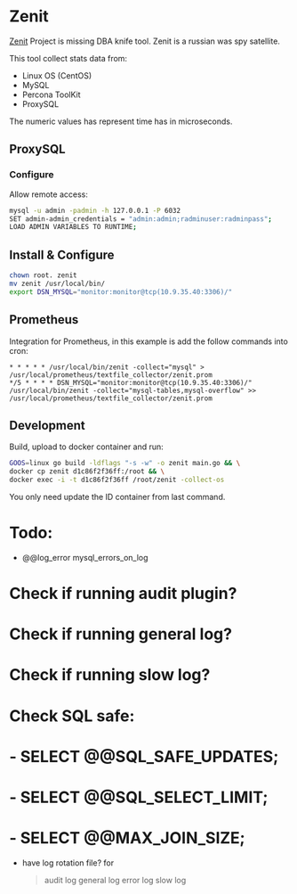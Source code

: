 # Zenit

[Zenit](https://en.wikipedia.org/wiki/Zenit_(satellite)) Project is missing DBA knife tool. Zenit is a russian was spy satellite.

This tool collect stats data from:

- Linux OS (CentOS)
- MySQL
- Percona ToolKit
- ProxySQL

The numeric values has represent time has in microseconds.

## ProxySQL

### Configure

Allow remote access:

```bash
mysql -u admin -padmin -h 127.0.0.1 -P 6032
SET admin-admin_credentials = "admin:admin;radminuser:radminpass";
LOAD ADMIN VARIABLES TO RUNTIME;
```

## Install & Configure

```bash
chown root. zenit
mv zenit /usr/local/bin/
export DSN_MYSQL="monitor:monitor@tcp(10.9.35.40:3306)/"
```

## Prometheus

Integration for Prometheus, in this example is add the follow commands into cron:

```cron
* * * * * /usr/local/bin/zenit -collect="mysql" > /usr/local/prometheus/textfile_collector/zenit.prom
*/5 * * * * DSN_MYSQL="monitor:monitor@tcp(10.9.35.40:3306)/" /usr/local/bin/zenit -collect="mysql-tables,mysql-overflow" >> /usr/local/prometheus/textfile_collector/zenit.prom
```

## Development

Build, upload to docker container and run:

```bash
GOOS=linux go build -ldflags "-s -w" -o zenit main.go && \
docker cp zenit d1c86f2f36ff:/root && \
docker exec -i -t d1c86f2f36ff /root/zenit -collect-os
```

You only need update the ID container from last command.

# Todo:
- @@log_error
  mysql_errors_on_log
# Check if running audit plugin?
# Check if running general log?
# Check if running slow log?
# Check SQL safe:
# - SELECT @@SQL_SAFE_UPDATES;
# - SELECT @@SQL_SELECT_LIMIT;
# - SELECT @@MAX_JOIN_SIZE;
- have log rotation file? for
  > audit log
  > general log
  > error log
  > slow log
